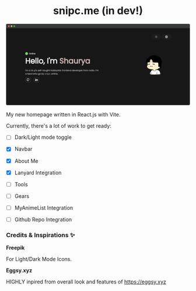 <h1 align='center'>snipc.me (in dev!)</h1>

![ss](src/assets/sss.png)

My new homepage written in React.js with Vite.

Currently, there's a lot of work to get ready:

- [ ] Dark/Light mode toggle
- [x] Navbar
- [x] About Me
- [x] Lanyard Integration
- [ ] Tools
- [ ] Gears
- [ ] MyAnimeList Integration
- [ ] Github Repo Integration


### Credits & Inspirations ✨
**Freepik**

For Light/Dark Mode Icons.

**Eggsy.xyz**

HIGHLY inpired from overall look and features of https://eggsy.xyz
